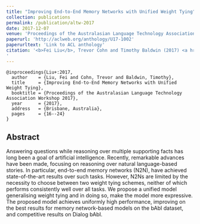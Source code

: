```yaml
---
title: "Improving End-to-End Memory Networks with Unified Weight Tying"
collection: publications
permalink: /publication/altw-2017
date: 2017-12-07
venue: 'Proceedings of the Australasian Language Technology Association Workshop 2017'
paperurl: 'http://aclweb.org/anthology/U17-1002'
paperurltext: 'Link to ACL anthology'
citation: '<b>Fei Liu</b>, Trevor Cohn and Timothy Baldwin (2017) <a href="http://liufly.github.io/files/papers/altw-2017.pdf"><u>Improving End-to-End Memory Networks with Unified Weight Tying</u></a>. In <i>Proceedings of the Australasian Language Technology Association Workshop 2017</i>, Brisbane, Australia, pp. 16-24. <strong style="color: red;">Best Poster Award</strong>
'
---
```


```
@inproceedings{Liu+:2017,
  author    = {Liu, Fei and Cohn, Trevor and Baldwin, Timothy},
  title     = {Improving End-to-End Memory Networks with Unified Weight Tying},
  booktitle = {Proceedings of the Australasian Language Technology Association Workshop 2017},
  year      = {2017},
  address   = {Brisbane, Australia},
  pages     = {16--24}
}
```

## Abstract
Answering questions while reasoning over multiple supporting facts has long been a goal of artificial intelligence. Recently, remarkable advances have been made, focusing on reasoning over natural language-based stories. In particular, end-to-end memory networks (N2N), have achieved state-of-the-art results over such tasks. However, N2Ns are limited by the necessity to choose between two weight tying schemes, neither of which performs consistently well over all tasks. We propose a unified model generalising weight tying and in doing so, make the model more expressive. The proposed model achieves uniformly high performance, improving on the best results for memory network-based models on the bAbI dataset, and competitive results on Dialog bAbI.
